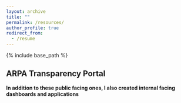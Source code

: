 ```yaml
---
layout: archive
title: ""
permalink: /resources/
author_profile: true
redirect_from:
  - /resume
---
```


{% include base_path %}

<h2>ARPA Transparency Portal</h2>


**In addition to these public facing ones, I also created internal facing dashboards and applications**

